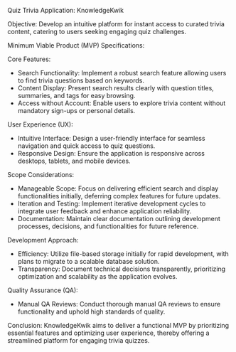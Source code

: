 Quiz Trivia Application: KnowledgeKwik

Objective: Develop an intuitive platform for instant access to curated trivia content, catering to users seeking engaging quiz challenges.

Minimum Viable Product (MVP) Specifications:

Core Features:
- Search Functionality: Implement a robust search feature allowing users to find trivia questions based on keywords.
- Content Display: Present search results clearly with question titles, summaries, and tags for easy browsing.
- Access without Account: Enable users to explore trivia content without mandatory sign-ups or personal details.

User Experience (UX):
- Intuitive Interface:  Design a user-friendly interface for seamless navigation and quick access to quiz questions.
- Responsive Design: Ensure the application is responsive across desktops, tablets, and mobile devices.
  
Scope Considerations:
- Manageable Scope: Focus on delivering efficient search and display functionalities initially, deferring complex features for future updates.
- Iteration and Testing: Implement iterative development cycles to integrate user feedback and enhance application reliability.
- Documentation: Maintain clear documentation outlining development processes, decisions, and functionalities for future reference.

Development Approach:
- Efficiency: Utilize file-based storage initially for rapid development, with plans to migrate to a scalable database solution.
- Transparency: Document technical decisions transparently, prioritizing optimization and scalability as the application evolves.

Quality Assurance (QA):
- Manual QA Reviews: Conduct thorough manual QA reviews to ensure functionality and uphold high standards of quality.

Conclusion: KnowledgeKwik aims to deliver a functional MVP by prioritizing essential features and optimizing user experience, thereby offering a streamlined platform for engaging trivia quizzes.
